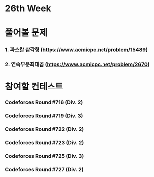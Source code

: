 # 26th Week
# 풀어볼 문제 
### 1. 파스칼 삼각형 (https://www.acmicpc.net/problem/15489)
### 2. 연속부분최대곱 (https://www.acmicpc.net/problem/2670)

# 참여할 컨테스트
### Codeforces Round #716 (Div. 2)
### Codeforces Round #719 (Div. 3)
### Codeforces Round #722 (Div. 2)
### Codeforces Round #723 (Div. 2)
### Codeforces Round #725 (Div. 3)
### Codeforces Round #727 (Div. 2)